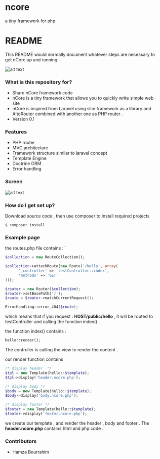 # ncore
a tiny framework for php

# README #

This README would normally document whatever steps are necessary to get nCore up and running.

![alt text](https://cdn1.iconfinder.com/data/icons/mayssam/512/Coding-128.png "nCore logo")

### What is this repository for? ###

* Share nCore framework code
* nCore is a tiny framework that allows you to quickly write simple web site
* nCore is inspired from Laravel using slim framework as a library and AltoRouter combined with another one as PHP router .
* Version 0.1

### Features ###

* PHP router
* MVC architecture
* Framework structure similar to laravel concept
* Template Engine 
* Doctrine ORM
* Error handling

### Screen ###


![alt text](http://nsa38.casimages.com/img/2015/12/01/151201111922911463.png "ncore screen")

### How do I get set up? ###

Download source code , then use composer to install required projects

    $ composer install
    

### Example page ###

the routes.php file contains : 
`
```php
$collection = new RouteCollection();

$collection->attachRoute(new Route('/hello', array(
      '_controller' => 'testController::index',
      'methods' => 'GET'
)));

$router = new Router($collection);
$router->setBasePath('/');
$route = $router->matchCurrentRequest();

ErrorHandling::error_404($route);
```
      
  which means that if you request : <b>HOST/public/hello</b> , it will be routed to testController and calling the function index() .
  
  the function index() contains : 
  
```php
hello::render();
```
      
  The controller is calling the view to render the content . 
  
  our render function contains 

```php
/* display header  */
$tpl = new Template(hello::$template);
$tpl->display('header.ncore.php');

/* display body */
$body = new Template(hello::$template);
$body->display('body.ncore.php');

/* display footer */
$footer = new Template(hello::$template);
$footer->display('footer.ncore.php');
```
        
  we create our template , and render the header , body and footer .  The <b>header.ncore.php</b> contains html and php code . 
  
  
### Contributors ###

* Hamza Bourrahim

